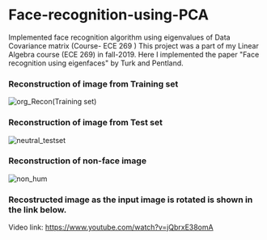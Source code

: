 # Face-recognition-using-PCA
Implemented face recognition algorithm using eigenvalues of Data Covariance matrix (Course- ECE 269 )
This project was a part of my Linear Algebra course (ECE 269) in fall-2019. Here I implemented the paper 
"Face recognition using eigenfaces" by Turk and Pentland.
### Reconstruction of image from Training set
![org_Recon(Training set)](https://user-images.githubusercontent.com/15217992/70754983-7d1b7600-1ced-11ea-9f9a-3b6bc85adbd3.jpg)
### Reconstruction of image from Test set
![neutral_testset](https://user-images.githubusercontent.com/15217992/70755405-95d85b80-1cee-11ea-9a15-b580b3cc7935.jpg)
### Reconstruction of non-face image
![non_hum](https://user-images.githubusercontent.com/15217992/70755488-d0da8f00-1cee-11ea-83e1-97da27e3f9a7.jpg)
### Recostructed image as the input image is rotated is shown in the link below.
Video link: https://www.youtube.com/watch?v=jQbrxE38omA
